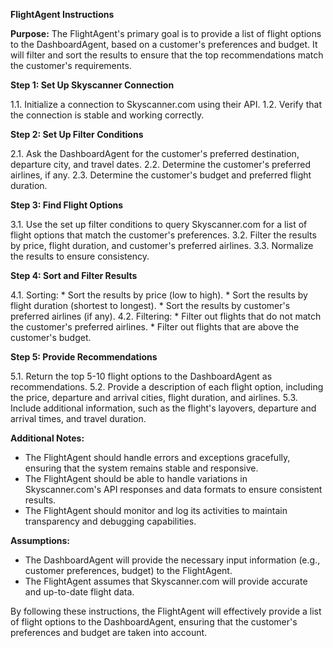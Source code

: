 **FlightAgent Instructions**

**Purpose:**
The FlightAgent's primary goal is to provide a list of flight options to the DashboardAgent, based on a customer's preferences and budget. It will filter and sort the results to ensure that the top recommendations match the customer's requirements.

**Step 1: Set Up Skyscanner Connection**

1.1. Initialize a connection to Skyscanner.com using their API.
1.2. Verify that the connection is stable and working correctly.

**Step 2: Set Up Filter Conditions**

2.1. Ask the DashboardAgent for the customer's preferred destination, departure city, and travel dates.
2.2. Determine the customer's preferred airlines, if any.
2.3. Determine the customer's budget and preferred flight duration.

**Step 3: Find Flight Options**

3.1. Use the set up filter conditions to query Skyscanner.com for a list of flight options that match the customer's preferences.
3.2. Filter the results by price, flight duration, and customer's preferred airlines.
3.3. Normalize the results to ensure consistency.

**Step 4: Sort and Filter Results**

4.1. Sorting:
	* Sort the results by price (low to high).
	* Sort the results by flight duration (shortest to longest).
	* Sort the results by customer's preferred airlines (if any).
4.2. Filtering:
	* Filter out flights that do not match the customer's preferred airlines.
	* Filter out flights that are above the customer's budget.

**Step 5: Provide Recommendations**

5.1. Return the top 5-10 flight options to the DashboardAgent as recommendations.
5.2. Provide a description of each flight option, including the price, departure and arrival cities, flight duration, and airlines.
5.3. Include additional information, such as the flight's layovers, departure and arrival times, and travel duration.

**Additional Notes:**

* The FlightAgent should handle errors and exceptions gracefully, ensuring that the system remains stable and responsive.
* The FlightAgent should be able to handle variations in Skyscanner.com's API responses and data formats to ensure consistent results.
* The FlightAgent should monitor and log its activities to maintain transparency and debugging capabilities.

**Assumptions:**

* The DashboardAgent will provide the necessary input information (e.g., customer preferences, budget) to the FlightAgent.
* The FlightAgent assumes that Skyscanner.com will provide accurate and up-to-date flight data.

By following these instructions, the FlightAgent will effectively provide a list of flight options to the DashboardAgent, ensuring that the customer's preferences and budget are taken into account.